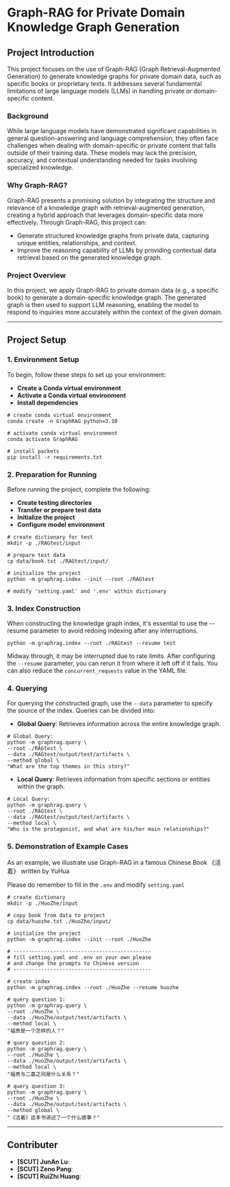 # Graph-RAG for Private Domain Knowledge Graph Generation


## Project Introduction

This project focuses on the use of Graph-RAG (Graph Retrieval-Augmented Generation) to generate knowledge graphs for private domain data, such as specific books or proprietary texts. It addresses several fundamental limitations of large language models (LLMs) in handling private or domain-specific content.

### Background
While large language models have demonstrated significant capabilities in general question-answering and language comprehension, they often face challenges when dealing with domain-specific or private content that falls outside of their training data. These models may lack the precision, accuracy, and contextual understanding needed for tasks involving specialized knowledge.

### Why Graph-RAG?
Graph-RAG presents a promising solution by integrating the structure and relevance of a knowledge graph with retrieval-augmented generation, creating a hybrid approach that leverages domain-specific data more effectively. Through Graph-RAG, this project can:
- Generate structured knowledge graphs from private data, capturing unique entities, relationships, and context.
- Improve the reasoning capability of LLMs by providing contextual data retrieval based on the generated knowledge graph.

### Project Overview
In this project, we apply Graph-RAG to private domain data (e.g., a specific book) to generate a domain-specific knowledge graph. The generated graph is then used to support LLM reasoning, enabling the model to respond to inquiries more accurately within the context of the given domain.

---

## Project Setup

### 1. Environment Setup
To begin, follow these steps to set up your environment:

- **Create a Conda virtual environment**  
- **Activate a Conda virtual environment**  
- **Install dependencies**  

```shell
# create conda virtual environment
conda create -n GraphRAG python=3.10

# activate conda virtual environment
conda activate GraphRAG

# install packets
pip install -r requirements.txt
```

### 2. Preparation for Running
Before running the project, complete the following:
- **Create testing directories**  
- **Transfer or prepare test data**  
- **Initialize the project**  
- **Configure model environment**

```shell
# create dictionary for test
mkdir -p ./RAGtest/input

# prepare test data
cp data/book.txt ./RAGtest/input/

# initialize the project
python -m graphrag.index --init --root ./RAGtest

# modify 'setting.yaml' and '.env' within dictionary
```

### 3. Index Construction

When constructing the knowledge graph index, it's essential to use the --resume parameter to avoid redoing indexing after any interruptions.

```shell
python -m graphrag.index --root ./RAGtest --resume test
```

Midway through, it may be interrupted due to rate limits. After configuring the `--resume` parameter, you can rerun it from where it left off if it fails. You can also reduce the `concurrent_requests` value in the YAML file.


### 4. Querying

For querying the constructed graph, use the `--data` parameter to specify the source of the index. Queries can be divided into:

- **Global Query**: Retrieves information across the entire knowledge graph.
```shell
# Global Query:
python -m graphrag.query \
--root ./RAGtest \
--data ./RAGtest/output/test/artifacts \
--method global \
"What are the top themes in this story?"
```
- **Local Query**: Retrieves information from specific sections or entities within the graph.
```shell
# Local Query:
python -m graphrag.query \
--root ./RAGtest \
--data ./RAGtest/output/test/artifacts \
--method local \
"Who is the protagonist, and what are his/her main relationships?"
```

### 5. Demonstration of Example Cases

As an example, we illustrate use Graph-RAG in a famous Chinese Book 《活着》 written by YuHua

Please do remember to fill in the `.env` and modify `setting.yaml`

```shell
# create dictionary
mkdir -p ./HuoZhe/input

# copy book from data to project
cp data/huozhe.txt ./HuoZhe/input/

# initialize the project
python -m graphrag.index --init --root ./HuoZhe

# ---------------------------------------------
# fill setting.yaml and .env on your own please
# and change the prompts to Chinese version
# ---------------------------------------------

# create index
python -m graphrag.index --root ./HuoZhe --resume huozhe

# query question 1: 
python -m graphrag.query \
--root ./HuoZhe \
--data ./HuoZhe/output/test/artifacts \
--method local \
"福贵是一个怎样的人？"

# query question 2: 
python -m graphrag.query \
--root ./HuoZhe \
--data ./HuoZhe/output/test/artifacts \
--method local \
"福贵与二喜之间是什么关系？"

# query question 3: 
python -m graphrag.query \
--root ./HuoZhe \
--data ./HuoZhe/output/test/artifacts \
--method global \
"《活着》这本书讲述了一个什么故事？"
```

---

## Contributer
- **[SCUT] JunAn Lu**: 
- **[SCUT] Zeno Pang**: 
- **[SCUT] RuiZhi Huang**: 
